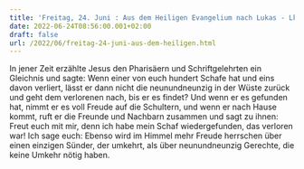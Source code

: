 ```yaml
---
title: 'Freitag, 24. Juni : Aus dem Heiligen Evangelium nach Lukas - Lk 15,3-7.'
date: 2022-06-24T08:56:00.001+02:00
draft: false
url: /2022/06/freitag-24-juni-aus-dem-heiligen.html
---
```


In jener Zeit erzählte Jesus den Pharisäern und Schriftgelehrten ein Gleichnis und sagte: Wenn einer von euch hundert Schafe hat und eins davon verliert, lässt er dann nicht die neunundneunzig in der Wüste zurück und geht dem verlorenen nach, bis er es findet? Und wenn er es gefunden hat, nimmt er es voll Freude auf die Schultern, und wenn er nach Hause kommt, ruft er die Freunde und Nachbarn zusammen und sagt zu ihnen: Freut euch mit mir, denn ich habe mein Schaf wiedergefunden, das verloren war! Ich sage euch: Ebenso wird im Himmel mehr Freude herrschen über einen einzigen Sünder, der umkehrt, als über neunundneunzig Gerechte, die keine Umkehr nötig haben.